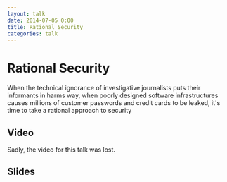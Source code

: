```yaml
---
layout: talk
date: 2014-07-05 0:00
title: Rational Security
categories: talk
---
```

# Rational Security

When the technical ignorance of investigative journalists puts their informants in harms way, when poorly designed software infrastructures causes millions of customer passwords and credit cards to be leaked, it's time to take a rational approach to security

## Video

Sadly, the video for this talk was lost.

## Slides

<script async class="speakerdeck-embed" data-id="2e0275606bfc0131c29e1eedc9f1c6c7" data-ratio="1.33333333333333" src="//speakerdeck.com/assets/embed.js"></script>
